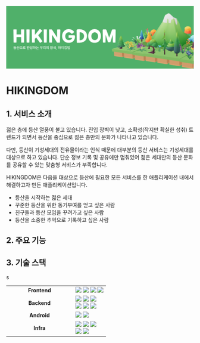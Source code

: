 ![README_HEADER](./assets/readme_header.png)

# HIKINGDOM

## 1. 서비스 소개

젊은 층에 등산 열풍이 불고 있습니다. 진입 장벽이 낮고, 소확성(작지만 확실한 성취) 트렌드가 되면서 등산을 중심으로 젊은 층만의 문화가 나타나고 있습니다.

다만, 등산이 기성세대의 전유물이라는 인식 때문에 대부분의 등산 서비스는 기성세대를 대상으로 하고 있습니다. 단순 정보 기록 및 공유에만 멈춰있어 젊은 세대만의 등산 문화를 공유할 수 있는 맞춤형 서비스가 부족합니다.

HIKINGDOM은 다음을 대상으로 등산에 필요한 모든 서비스를 한 애플리케이션 내에서 해결하고자 만든 애플리케이션입니다.

- 등산을 시작하는 젊은 세대
- 꾸준한 등산을 위한 동기부여를 얻고 싶은 사람
- 친구들과 등산 모임을 꾸려가고 싶은 사람
- 등산을 소중한 추억으로 기록하고 싶은 사람

## 2. 주요 기능

## 3. 기술 스택

<table align="center">
  <tr>
    <td align="center" width="165"><strong>Frontend</strong></td>
    <td>
      <div>
        <img src="https://img.shields.io/badge/TypeScript-3178C6?&logo=typescript&logoColor=white"/>
        <img src="https://img.shields.io/badge/React-61DAFB?logo=react&logoColor=white"/>
        <img src="https://img.shields.io/badge/Recoil-212121?logo=Recoil&logoColor=white"/>
        <img src="https://img.shields.io/badge/threejs-black?logo=three.js&logoColor=white"/>
      </div>
    </td>
  </tr>
  <tr>
    <td align="center" width="165"><strong>Backend</strong></td>
    <td>
        <img src="https://img.shields.io/badge/Spring_Boot-6DB33F?logo=springboot&logoColor=white"/>
        <img src="https://img.shields.io/badge/Spring_Security-6DB33F?&logo=springsecurity&logoColor=white"/>
        <img src="https://img.shields.io/badge/Spring_Cloud_Gateway-6DB33F?logoColor=white"/>
        <br/>
        <img src="https://img.shields.io/badge/MySQL-4479A1.svg?logo=mysql&logoColor=white"/>
        <img src="https://img.shields.io/badge/MongoDB-47a248.svg?logo=mongodb&logoColor=white"/>
        <img src="https://img.shields.io/badge/redis-%23DD0031.svg?logo=redis&logoColor=white"/>
    </td>
  </tr>
  <tr>
    <td align="center" width="165"><strong>Android</strong></td>
    <td>
        <img src="https://img.shields.io/badge/FCM-FFCA28.svg?logo=firebase&logoColor=white"/>
        <img src="https://img.shields.io/badge/RoomDB-3DDC84.svg?logo=android&logoColor=white"/>
    </td>
  </tr>
  <tr>
    <td align="center" width="165"><strong>Infra</strong></td>
    <td>
        <img src="https://img.shields.io/badge/NGINX-009639?logo=nginx&logoColor=white"/>
        <img src="https://img.shields.io/badge/Docker-2496ED?logo=docker&logoColor=white"/>
        <img src="https://img.shields.io/badge/Jenkins-D24939?logo=jenkins&logoColor=white"/>
        <br/>
        <img src="https://img.shields.io/badge/Amazon_EC2-FF9900?logo=amazonec2&logoColor=white"/>
        <img src="https://img.shields.io/badge/Amazon_S3-569A31?logo=amazons3&logoColor=white"/>
    </div>
  </tr>s
<table>
